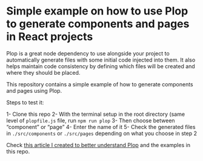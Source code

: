 # Simple example on how to use Plop to generate components and pages in React projects

Plop is a great node dependency to use alongside your project to automatically generate files with some initial code injected into them. It also helps maintain code consistency by defining which files will be created and where they should be placed.

This repository contains a simple example of how to generate components and pages using Plop.

Steps to test it:

1- Clone this repo
2- With the terminal setup in the root directory (same level of `plopfile.js` file, run `npm run plop`
3- Then choose between “component” or “page”
4- Enter the name of it
5- Check the generated files in `./src/components` or `./src/pages` depending on what you choose in step 2

Check [this article I created to better understand Plop](https://dionarodrigues.dev/blog/generating-react-files-with-plop-to-maintain-code-consistency-and-avoid-trivial-steps) and the examples in this repo.
